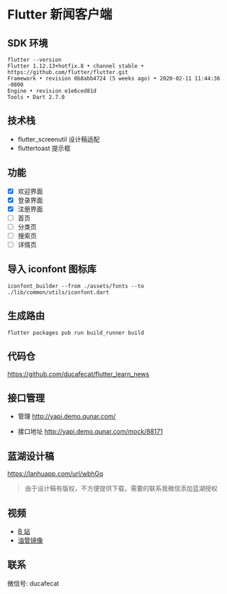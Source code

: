 # Flutter 新闻客户端

## SDK 环境

```
flutter --version
Flutter 1.12.13+hotfix.8 • channel stable • https://github.com/flutter/flutter.git
Framework • revision 0b8abb4724 (5 weeks ago) • 2020-02-11 11:44:36 -0800
Engine • revision e1e6ced81d
Tools • Dart 2.7.0
```

## 技术栈

- flutter_screenutil 设计稿适配
- fluttertoast 提示框

## 功能

- [x] 欢迎界面
- [x] 登录界面
- [x] 注册界面
- [ ] 首页
- [ ] 分类页
- [ ] 搜索页
- [ ] 详情页

## 导入 iconfont 图标库

```
iconfont_builder --from ./assets/fonts --to ./lib/common/utils/iconfont.dart
```

## 生成路由

```
flutter packages pub run build_runner build
```

## 代码仓

https://github.com/ducafecat/flutter_learn_news

## 接口管理

- 管理
  http://yapi.demo.qunar.com/

- 接口地址
  http://yapi.demo.qunar.com/mock/88171

## 蓝湖设计稿

https://lanhuapp.com/url/wbhGq

> 由于设计稿有版权，不方便提供下载，需要的联系我微信添加蓝湖授权

## 视频

- [B 站](https://space.bilibili.com/404904528/channel/detail?cid=106755)
- [油管镜像](https://www.youtube.com/watch?v=Uucg6GGGBsY&list=PL274L1n86T80VZR30KaLOKV6jqwTq5E8D)

## 联系

微信号: ducafecat
